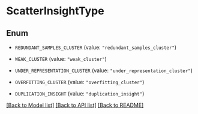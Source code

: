 # ScatterInsightType

## Enum


* `REDUNDANT_SAMPLES_CLUSTER` (value: `"redundant_samples_cluster"`)

* `WEAK_CLUSTER` (value: `"weak_cluster"`)

* `UNDER_REPRESENTATION_CLUSTER` (value: `"under_representation_cluster"`)

* `OVERFITTING_CLUSTER` (value: `"overfitting_cluster"`)

* `DUPLICATION_INSIGHT` (value: `"duplication_insight"`)


[[Back to Model list]](../README.md#documentation-for-models) [[Back to API list]](../README.md#documentation-for-api-endpoints) [[Back to README]](../README.md)


